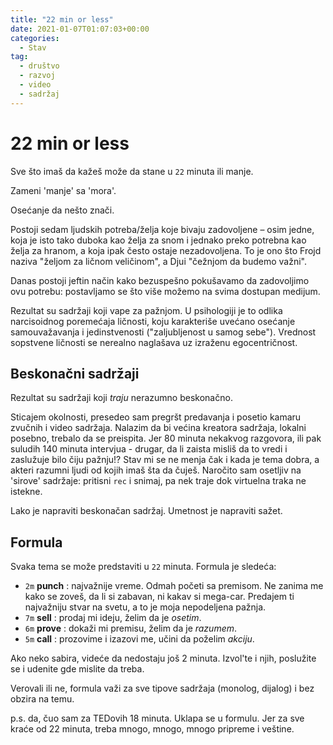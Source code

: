 ```yaml
---
title: "22 min or less"
date: 2021-01-07T01:07:03+00:00
categories:
  - Stav
tag:
  - društvo
  - razvoj
  - video
  - sadržaj
---
```


# 22 min or less

Sve što imaš da kažeš može da stane u `22` minuta ili manje.

Zameni 'manje' sa 'mora'.

<!--more-->

Osećanje da nešto znači.

Postoji sedam ljudskih potreba/želja koje bivaju zadovoljene – osim jedne, koja je isto tako duboka kao želja za snom i jednako preko potrebna kao želja za hranom, a koja ipak često ostaje nezadovoljena. To je ono što Frojd naziva "željom za ličnom veličinom", a Djui "čežnjom da budemo važni".

Danas postoji jeftin način kako bezuspešno pokušavamo da zadovoljimo ovu potrebu: postavljamo se što više možemo na svima dostupan medijum.

Rezultat su sadržaji koji vape za pažnjom. U psihologiji je to odlika narcisoidnog poremećaja ličnosti, koju karakteriše uvećano osećanje samouvažavanja i jedinstvenosti ("zaljubljenost u samog sebe"). Vrednost sopstvene ličnosti se nerealno naglašava uz izraženu egocentričnost.

## Beskonačni sadržaji

Rezultat su sadržaji koji _traju_ nerazumno beskonačno.

Sticajem okolnosti, presedeo sam pregršt predavanja i posetio kamaru zvučnih i video sadržaja. Nalazim da bi većina kreatora sadržaja, lokalni posebno, trebalo da se preispita. Jer 80 minuta nekakvog razgovora, ili pak suludih 140 minuta intervjua - drugar, da li zaista misliš da to vredi i zaslužuje bilo čiju pažnju!? Stav mi se ne menja čak i kada je tema dobra, a akteri razumni ljudi od kojih imaš šta da čuješ. Naročito sam osetljiv na 'sirove' sadržaje: pritisni `rec` i snimaj, pa nek traje dok virtuelna traka ne istekne.

Lako je napraviti beskonačan sadržaj. Umetnost je napraviti sažet.

## Formula

Svaka tema se može predstaviti u `22` minuta. Formula je sledeća:

+ `2m` **punch** : najvažnije vreme. Odmah početi sa premisom. Ne zanima me kako se zoveš, da li si zabavan, ni kakav si mega-car. Predajem ti najvažniju stvar na svetu, a to je moja nepodeljena pažnja.
+ `7m` **sell** : prodaj mi ideju, želim da je _osetim_.
+ `6m` **prove** : dokaži mi premisu, želim da je _razumem_.
+ `5m` **call** : prozovime i izazovi me, učini da poželim _akciju_.

Ako neko sabira, videće da nedostaju još 2 minuta. Izvol'te i njih, poslužite se i udenite gde mislite da treba.

Verovali ili ne, formula važi za sve tipove sadržaja (monolog, dijalog) i bez obzira na temu.

p.s. da, čuo sam za TEDovih 18 minuta. Uklapa se u formulu. Jer za sve kraće od 22 minuta, treba mnogo, mnogo, mnogo pripreme i veštine.
